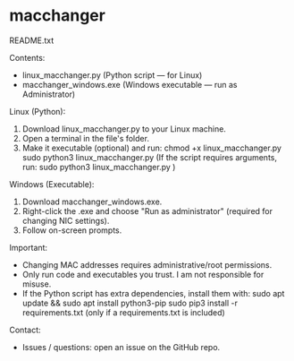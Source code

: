 # macchanger
README.txt


Contents:

* linux\_macchanger.py   (Python script — for Linux)
* macchanger\_windows.exe (Windows executable — run as Administrator)

Linux (Python):

1. Download linux\_macchanger.py to your Linux machine.
2. Open a terminal in the file's folder.
3. Make it executable (optional) and run:
   chmod +x linux\_macchanger.py
   sudo python3 linux\_macchanger.py
   (If the script requires arguments, run: sudo python3 linux\_macchanger.py <args>)

Windows (Executable):

1. Download macchanger\_windows.exe.
2. Right-click the .exe and choose "Run as administrator" (required for changing NIC settings).
3. Follow on-screen prompts.

Important:

* Changing MAC addresses requires administrative/root permissions.
* Only run code and executables you trust. I am not responsible for misuse.
* If the Python script has extra dependencies, install them with:
  sudo apt update && sudo apt install python3-pip
  sudo pip3 install -r requirements.txt
  (only if a requirements.txt is included)

Contact:

* Issues / questions: open an issue on the GitHub repo.

